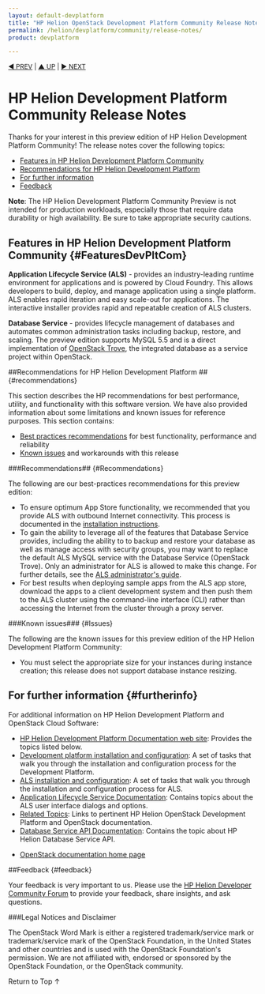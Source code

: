 ```yaml
---
layout: default-devplatform
title: "HP Helion OpenStack Development Platform Community Release Notes"
permalink: /helion/devplatform/community/release-notes/
product: devplatform

---
```

<p style="font-size: small;"> <a href="/helion/devplatform/community/">&#9664; PREV</a> | <a href="/helion/devplatform/community/">&#9650; UP</a> | <a href="/helion/devplatform/community/install/"> &#9654; NEXT</a></p>
	
# HP Helion Development Platform Community Release Notes 

Thanks for your interest in this preview edition of HP Helion Development Platform Community! The release notes cover the following topics:

* [Features in HP Helion Development Platform Community](#FeaturesDevPltCom)
* [Recommendations for HP Helion  Development Platform ](#recommendations)
* [For further information](#{#furtherinfo})
* [Feedback](#feedback)

**Note**: The HP Helion Development Platform Community Preview is not intended for production workloads, especially those that require data durability or high availability.  Be sure to take appropriate security cautions.


## Features in HP Helion Development Platform Community {#FeaturesDevPltCom}

**Application Lifecycle Service (ALS)** - provides an industry-leading runtime environment for applications and is powered by Cloud Foundry. This allows developers to build, deploy, and manage application using a single platform. ALS enables rapid iteration and easy scale-out for applications. The interactive installer provides rapid and repeatable creation of ALS clusters.

**Database Service** - provides lifecycle management of databases and automates common administration tasks including backup, restore, and scaling. The preview edition supports  MySQL 5.5 and is a direct implementation of [OpenStack Trove](https://wiki.openstack.org/wiki/Trove), the integrated database as a service project within OpenStack.  

<!--- no required to mention what language is used to develop the application

	The service supports the deployment and management of applications written in the following languages:
	- Go
	- Java
	- Node.js
	- Perl
	- PHP
	- Python
	- Ruby
--->
<!---  since this is not recommended for production, I planned to remove it
   The following data services are available as part of the Application Lifecycle Service for dev/test use cases (not recommended for production):
	- Memcache
	- MySQL
	- PostgreSQL
	- RabbitMQ
	- Redis  
--->	  

<!---
For scale out production environments that require increased stability, a less frequent release cadence, and no single points of failure, the commercial HP Helion Development Platform will soon be made available for purchase and download.--->

<!---
NOTE TO WRITERS: This section below needs to be in the install guide, not here.  After incorporating in the install guide, delete this whole section; kept temporarily for reference purposes.

## System requirements and installation {#installation}

The Development Platform installs and runs as a workload of the underlying HP Helion Openstack Community operating environment. HP Helion OpenStack Community must be installed and available prior to installing the Development Platform. Both versions of HP Helion OpenStack Community are supported, the "cloud-in-a-box" [virtual version](https://docs.hpcloud.com/helion/community/install-virtual/) and the [baremetal version](https://docs.hpcloud.com/helion/community/install/) which requires a minimum of five physical servers.

The Development Platform installs and runs as a workload of the underlying HP Helion Openstack Community operating environment. HP Helion OpenStack Community must be installed and available prior to installing the Development Platform. Both versions, the [virtual version](https://docs.hpcloud.com/helion/community/install-virtual/) (cloud-in-a-box) and the [baremetal version](https://docs.hpcloud.com/helion/community/install/) (with a minimum of five physical servers), of HP Helion OpenStack Community are supported. 
For complete installation instructions, refer to [HP Helion Development Platform Community Installation Guide](/helion/devplatform/install).

Upon installation, five Compute instances are created and two images are loaded into the OpenStack (Glance) image repository. This provides administrators and end users with the ability to provision and manage ALS clusters and MySQL database instances. 

To create clusters, you must modify DNS records associated  with an existing domain/subdomain or you can register a public domain name at any Domain Name Registrar. For more details on configuring DNS, refer to the ALS Administrator Guide <**need url**>
--->

##Recommendations for HP Helion Development Platform ## {#recommendations}

This section describes the HP recommendations for best performance, utility, and functionality with this software version. We have also provided information about some limitations and known issues for reference purposes. This section contains:

* [Best practices recommendations](#best-practices) for best functionality, performance and reliability
* [Known issues](#known-issues)  and workarounds with this release


###Recommendations## {#Recommendations} 

The following are our best-practices recommendations for this preview edition:

* To ensure optimum App Store functionality, we recommended that you provide ALS with outbound Internet connectivity.  This process is documented in the [installation instructions](/helion/devplatform/community/install-dev-platform/).
* To gain the ability to leverage all of the features that Database Service provides, including the ability to to backup and restore your database as well as manage access with security groups, you may want to replace the default ALS MySQL service with the Database Service (OpenStack Trove).  Only an administrator for ALS is allowed to make this change.  For further details, see the [ALS administrator's guide](/als/v1/admin/).
* For best results when deploying sample apps from the ALS app store, download the apps to a client development system and then push them to the ALS cluster using the command-line interface (CLI) rather than accessing the Internet from the cluster through a proxy server.

<!--
Deleted as per Josh Berry note  (And then of course he seemed to change his mind)
* For best cluster functionality, you should not provide the domain name server (DNS) to virtual machines. This ensures that a working DNS resolver is available to virtual machines in your Helion OpenStack environment.  

-->


###Known issues### {#Issues}

The following are the known issues for this preview edition of the HP Helion Development Platform Community:

* You must select the appropriate size for your instances during instance creation; this release does not support database instance resizing.


## For further information {#furtherinfo}
For additional information on HP Helion Development Platform and OpenStack Cloud Software:

- [HP Helion Development Platform Documentation web site](/helion/devplatform/community/): Provides the topics listed below.
- [Development platform installation and configuration](/helion/devplatform/install/): A set of tasks that walk you through the installation and configuration process for the Development Platform.
- [ALS installation and configuration](/helion/devplatform/install/): A set of tasks that walk you through the installation and configuration process for ALS.
- [Application Lifecycle Service Documentation](/als/v1/):  Contains topics about the ALS user interface dialogs and options.
- [Related Topics](/helion/devplatform/related-topics): Links to pertinent HP Helion OpenStack Development Platform and OpenStack documentation.
- [Database Service API Documentation](http://docs.hpcloud.com/api/v13/dbaas/): Contains the topic about HP Helion Database Service API. 
* [OpenStack documentation home page](http://docs.openstack.org/)

##Feedback {#feedback}

Your feedback is very important to us. Please use the [HP Helion Developer Community Forum](https://community.dev.hp.com/t5/Board/bd-p/cloud_board) to provide your feedback, share insights, and ask questions.


###Legal Notices and Disclaimer

The OpenStack Word Mark is either a registered trademark/service mark or trademark/service mark of the OpenStack Foundation, in the United States and other countries and is used with the OpenStack Foundation's permission. We are not affiliated with, endorsed or sponsored by the OpenStack Foundation, or the OpenStack community.



<a href="#top" style="padding:14px 0px 14px 0px; text-decoration: none;"> Return to Top &#8593; </a>
